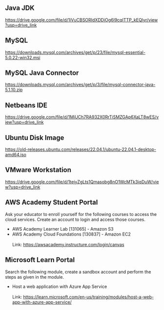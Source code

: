 ## Java JDK
https://drive.google.com/file/d/1iVuCBSORIdXDDiOg6l9cqITTP_kEQlyr/view?usp=drive_link
## MySQL
https://downloads.mysql.com/archives/get/p/23/file/mysql-essential-5.0.22-win32.msi
## MySQL Java Connector
https://downloads.mysql.com/archives/get/p/3/file/mysql-connector-java-5.1.10.zip
## Netbeans IDE
https://drive.google.com/file/d/1MiUCh7RA932X0RrTiSMZGAp6XaLT8wES/view?usp=drive_link
## Ubuntu Disk Image
https://old-releases.ubuntu.com/releases/22.04.1/ubuntu-22.04.1-desktop-amd64.iso
## VMware Workstation
https://drive.google.com/file/d/1tejyZgLts1Qmasobg8nO1WcMTk3iqDuW/view?usp=drive_link
## AWS Academy Student Portal
Ask your educator to enroll yourself for the following courses to access the cloud services. Create an account to login and access those courses. <br>
* AWS Academy Learner Lab [131065] - Amazon S3 <br>
* AWS Academy Cloud Foundations [130837] - Amazon EC2 <br><br>
Link: https://awsacademy.instructure.com/login/canvas
## Microsoft Learn Portal
Search the following module, create a sandbox account and perform the steps as given in the module. <br>
* Host a web application with Azure App Service<br><br>
Link: https://learn.microsoft.com/en-us/training/modules/host-a-web-app-with-azure-app-service/
